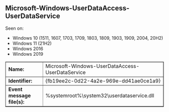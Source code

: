 ## Microsoft-Windows-UserDataAccess-UserDataService

Seen on:
* Windows 10 (1511, 1607, 1703, 1709, 1803, 1809, 1903, 1909, 2004, 20H2)
* Windows 11 (21H2)
* Windows 2016
* Windows 2019

<table border="1" class="docutils">
  <tbody>
    <tr>
      <td><b>Name:</b></td>
      <td>Microsoft-Windows-UserDataAccess-UserDataService</td>
    </tr>
    <tr>
      <td><b>Identifier:</b></td>
      <td>{fb19ee2c-0d22-4a2e-969e-dd41ae0ce1a9}</td>
    </tr>
    <tr>
      <td><b>Event message file(s):</b></td>
      <td>%systemroot%\system32\userdataservice.dll</td>
    </tr>
  </tbody>
</table>

&nbsp;

